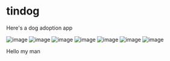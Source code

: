 # tindog

Here's a dog adoption app

![image](https://user-images.githubusercontent.com/59219441/204844605-7c3f5ed6-0295-49a9-8acd-a45e79cbfe79.png)
![image](https://user-images.githubusercontent.com/59219441/204843831-1bce50b6-cedb-46bc-9a98-a7da8e522947.png)
![image](https://user-images.githubusercontent.com/59219441/204843929-e4b807a1-f0d4-4162-aeaa-3db7df594780.png)
![image](https://user-images.githubusercontent.com/59219441/204844131-bd80d467-0229-402c-880a-16cbea3d020a.png)
![image](https://user-images.githubusercontent.com/59219441/204844226-c1a61956-9a89-4a54-9f93-c351a9989e0b.png)
![image](https://user-images.githubusercontent.com/59219441/204844311-5e636e52-cb70-47c0-835b-61e0d77f3c8b.png)
![image](https://user-images.githubusercontent.com/59219441/204844467-05c42ac3-31c0-43d8-acc3-c3511a080c79.png)

Hello my man
